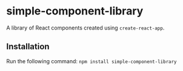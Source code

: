 # simple-component-library
A library of React components created using `create-react-app`.
## Installation
Run the following command:
`npm install simple-component-library`
